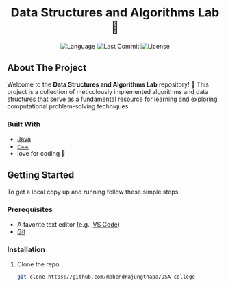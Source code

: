 <h1 align="center">Data Structures and Algorithms Lab 🚀</h1>

<p align="center">
  <img src="https://img.shields.io/badge/language-Java-orange.svg?style=flat-square" alt="Language" />
  <img src="https://img.shields.io/github/last-commit/yourusername/dsalab.svg?style=flat-square" alt="Last Commit" />
  <img src="https://img.shields.io/badge/license-MIT-blue.svg?style=flat-square" alt="License" />
</p>

## About The Project

Welcome to the **Data Structures and Algorithms Lab** repository! 🎉 This project is a collection of meticulously implemented algorithms and data structures that serve as a fundamental resource for learning and exploring computational problem-solving techniques.

### Built With

- [Java](https://java.com)
- [c++]()
- love for coding 💖

## Getting Started

To get a local copy up and running follow these simple steps.

### Prerequisites

- A favorite text editor (e.g., [VS Code](https://code.visualstudio.com/))
- [Git](https://git-scm.com/)

### Installation

1. Clone the repo
   ```sh
   git clone https://github.com/mahendrajungthapa/DSA-college
   ```
